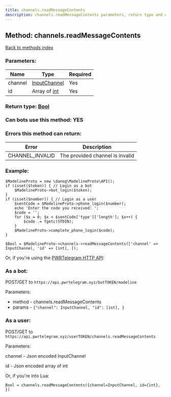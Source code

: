 ```yaml
---
title: channels.readMessageContents
description: channels.readMessageContents parameters, return type and example
---
```

## Method: channels.readMessageContents  
[Back to methods index](index.md)


### Parameters:

| Name     |    Type       | Required |
|----------|---------------|----------|
|channel|[InputChannel](../types/InputChannel.md) | Yes|
|id|Array of [int](../types/int.md) | Yes|


### Return type: [Bool](../types/Bool.md)

### Can bots use this method: **YES**


### Errors this method can return:

| Error    | Description   |
|----------|---------------|
|CHANNEL_INVALID|The provided channel is invalid|

### Example:


```
$MadelineProto = new \danog\MadelineProto\API();
if (isset($token)) { // Login as a bot
    $MadelineProto->bot_login($token);
}
if (isset($number)) { // Login as a user
    $sentCode = $MadelineProto->phone_login($number);
    echo 'Enter the code you received: ';
    $code = '';
    for ($x = 0; $x < $sentCode['type']['length']; $x++) {
        $code .= fgetc(STDIN);
    }
    $MadelineProto->complete_phone_login($code);
}

$Bool = $MadelineProto->channels->readMessageContents(['channel' => InputChannel, 'id' => [int], ]);
```

Or, if you're using the [PWRTelegram HTTP API](https://pwrtelegram.xyz):

### As a bot:

POST/GET to `https://api.pwrtelegram.xyz/botTOKEN/madeline`

Parameters:

* method - channels.readMessageContents
* params - `{"channel": InputChannel, "id": [int], }`



### As a user:

POST/GET to `https://api.pwrtelegram.xyz/userTOKEN/channels.readMessageContents`

Parameters:

channel - Json encoded InputChannel

id - Json encoded  array of int




Or, if you're into Lua:

```
Bool = channels.readMessageContents({channel=InputChannel, id={int}, })
```

